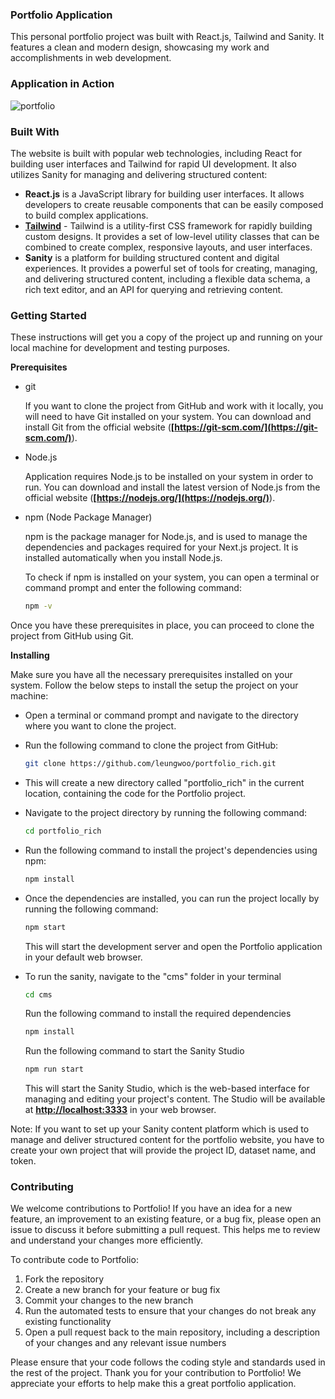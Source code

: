 ### Portfolio Application

This personal portfolio project was built with React.js, Tailwind and Sanity. It features a clean and modern design, showcasing my work and accomplishments in web development.

### Application in Action
![portfolio](https://i.imgur.com/dhK42Ng.png)


### Built With

The website is built with popular web technologies, including React for building user interfaces and Tailwind for rapid UI development. It also utilizes Sanity for managing and delivering structured content:

- **React.js** is a JavaScript library for building user interfaces. It allows developers to create reusable components that can be easily composed to build complex applications.
- **[Tailwind](https://tailwindcss.com/)** - Tailwind is a utility-first CSS framework for rapidly building custom designs. It provides a set of low-level utility classes that can be combined to create complex, responsive layouts, and user interfaces.
- **Sanity** is a platform for building structured content and digital experiences. It provides a powerful set of tools for creating, managing, and delivering structured content, including a flexible data schema, a rich text editor, and an API for querying and retrieving content.

### **Getting Started**

These instructions will get you a copy of the project up and running on your local machine for development and testing purposes. 

****Prerequisites****

- git
    
    If you want to clone the project from GitHub and work with it locally, you will need to have Git installed on your system. You can download and install Git from the official website (**[https://git-scm.com/](https://git-scm.com/)**).
    
- Node.js
    
    Application requires Node.js to be installed on your system in order to run. You can download and install the latest version of Node.js from the official website (**[https://nodejs.org/](https://nodejs.org/)**).
    
- npm (Node Package Manager)
    
    npm is the package manager for Node.js, and is used to manage the dependencies and packages required for your Next.js project. It is installed automatically when you install Node.js.
    
    To check if npm is installed on your system, you can open a terminal or command prompt and enter the following command:
    
    ```bash
    npm -v
    ```
    

Once you have these prerequisites in place, you can proceed to clone the project from GitHub using Git.

****Installing****

Make sure you have all the necessary prerequisites installed on your system. Follow the below steps to install the setup the project on your machine:

- Open a terminal or command prompt and navigate to the directory where you want to clone the project.
- Run the following command to clone the project from GitHub:
    
    ```bash
    git clone https://github.com/leungwoo/portfolio_rich.git
    ```
    
- This will create a new directory called "portfolio_rich" in the current location, containing the code for the Portfolio project.
- Navigate to the project directory by running the following command:
    
    ```bash
    cd portfolio_rich
    ```
    
- Run the following command to install the project's dependencies using npm:
    
    ```bash
    npm install
    ```
    
- Once the dependencies are installed, you can run the project locally by running the following command:
    
    ```bash
    npm start
    ```
    
    This will start the development server and open the Portfolio application in your default web browser.
    
- To run the sanity, navigate to the "cms" folder in your terminal
    
    ```bash
    cd cms
    ```
    
    Run the following command to install the required dependencies
    
    ```bash
    npm install
    ```
    
    Run the following command to start the Sanity Studio
    
    ```bash
    npm run start
    ```
    
    This will start the Sanity Studio, which is the web-based interface for managing and editing your project's content. The Studio will be available at **[http://localhost:3333](http://localhost:3333/)** in your web browser.
    

Note: If you want to set up your Sanity content platform which is used to manage and deliver structured content for the portfolio website, you have to create your own project that will provide the project ID, dataset name, and token.

### Contributing

We welcome contributions to Portfolio! If you have an idea for a new feature, an improvement to an existing feature, or a bug fix, please open an issue to discuss it before submitting a pull request. This helps me to review and understand your changes more efficiently.

To contribute code to Portfolio:

1. Fork the repository
2. Create a new branch for your feature or bug fix
3. Commit your changes to the new branch
4. Run the automated tests to ensure that your changes do not break any existing functionality
5. Open a pull request back to the main repository, including a description of your changes and any relevant issue numbers

Please ensure that your code follows the coding style and standards used in the rest of the project. Thank you for your contribution to Portfolio! We appreciate your efforts to help make this a great portfolio application.
